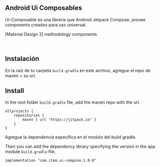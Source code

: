 ## Android Ui Composables
Ui-Composable es una librería que Android Jetpack Compose, provee components creados para uso universal.

[Material Design 3] methodology components.

<br/>

## Instalación
En la raíz de tu carpeta ```build.gradle``` en este archivo, agregue el repo de maven + su url.

## Install
In the  root folder ```build.gradle``` file, add the maven repo with the url.
```
allprojects {
    repositories {
        maven { url "https://jitpack.io" }
    }
}
```
Agregue la dependencia específica en el modulo del build gradle.

Then you can add the dependency library specifying the version in the app module ```build.gradle``` file.
```
implementation "com.item.ui-compose:1.0.0"
```

<br/>

